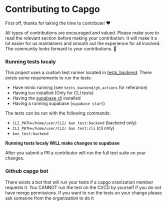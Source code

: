 <!-- omit in toc -->
# Contributing to Capgo

First off, thanks for taking the time to contribute! ❤️

All types of contributions are encouraged and valued. Please make sure to read the relevant section before making your contribution. It will make it a lot easier for us maintainers and smooth out the experience for all involved. The community looks forward to your contributions. 🎉

### Running tests localy

This project uses a custom test runner located in [tests_backend](https://github.com/Cap-go/capgo/tree/main/tests_backend).
There exists some requirements to run the tests:
 * Have minio running (see `tests_backend/gh_actions` for referance)
 * Having `bun` installed (Only for CLI tests)
 * Having the [supabase cli](https://supabase.com/docs/guides/cli) installed
 * Having a running supabase (`supabase start`)

The tests can be run with the following commands:
 * `CLI_PATH=/home/user/CLI/ bun test:backend` (backend only)
 * `CLI_PATH=/home/user/CLI/ bun test:cli` (cli only)
 * `bun test:backend`

**Running tests localy WILL make changes to supabase**

After you submit a PR a contributor will run the full test suite on your changes.

### Github capgo bot

There exists a bot that will run your tests if a capgo oranization member requests it. You CANNOT run the test on the CI/CD by yourself if you do not have merge permissions. If you want to run the tests on your change please ask someone from the organization to do it
